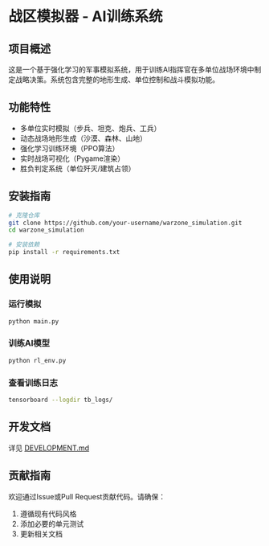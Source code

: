 # 战区模拟器 - AI训练系统

## 项目概述
这是一个基于强化学习的军事模拟系统，用于训练AI指挥官在多单位战场环境中制定战略决策。系统包含完整的地形生成、单位控制和战斗模拟功能。

## 功能特性
- 多单位实时模拟（步兵、坦克、炮兵、工兵）
- 动态战场地形生成（沙漠、森林、山地）
- 强化学习训练环境（PPO算法）
- 实时战场可视化（Pygame渲染）
- 胜负判定系统（单位歼灭/建筑占领）

## 安装指南
```bash
# 克隆仓库
git clone https://github.com/your-username/warzone_simulation.git
cd warzone_simulation

# 安装依赖
pip install -r requirements.txt
```

## 使用说明
### 运行模拟
```bash
python main.py
```

### 训练AI模型
```bash
python rl_env.py
```

### 查看训练日志
```bash
tensorboard --logdir tb_logs/
```

## 开发文档
详见 [DEVELOPMENT.md](DEVELOPMENT.md)

## 贡献指南
欢迎通过Issue或Pull Request贡献代码。请确保：
1. 遵循现有代码风格
2. 添加必要的单元测试
3. 更新相关文档

